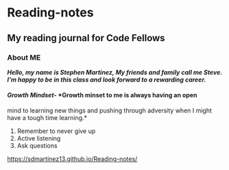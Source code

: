 # Reading-notes

## My reading journal for Code Fellows

### About ME

***Hello, my name is Stephen Martinez, My friends and family call me Steve.  I'm happy to be in this class and look forward to a rewarding career.***

#### ***Growth Mindset-*** *Growth minset to me is always having an open 

mind to learning new things and pushing through adversity when I might have a tough time learning.*  

1. Remember to never give up
2. Active listening
3. Ask questions

</b>
</b>
</b>

<https://sdmartinez13.github.io/Reading-notes/>
